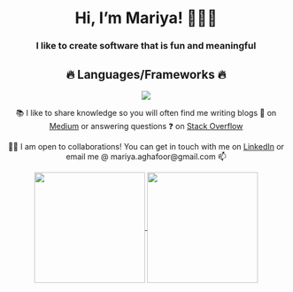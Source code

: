 <h1 align= "center">Hi, I’m Mariya! 👩🏻‍💻</h1>
<h3 align= "center">I like to create software  that is fun and meaningful</h3>

<h2 align= "center">🔥 Languages/Frameworks 🔥</h2> 
 <p align="center">
  <a href="https://skillicons.dev">
    <img src="https://skillicons.dev/icons?i=html,css,js,react,next,python,java,spring,nest,mysql&theme=dark" />
  </a>
</p>

<p align= "center"><span> 📚 I like to share knowledge so you will often find me writing blogs 📰 on </span><span><a href="https://medium.com/@mariya.aghafoor">Medium</a></span><span> or answering questions ❓ on </span><span><a href="https://stackoverflow.com/users/23063247/mariya">Stack Overflow</a></span></p>


<p align= "center"><span align= "center">🤝🏽 I am open to collaborations! You can get in touch with me on </span><span><a href="https://www.linkedin.com/in/mariya-abdul-ghafoor/">LinkedIn</a></span><span> or email me @ mariya.aghafoor@gmail.com  📫 </span></p>

<p align= "center">
<a href="https://github.com/anuraghazra/github-readme-stats">
  <img height=200 align="center" src="https://github-readme-stats.vercel.app/api?username=Mariya-ghafoor&rank_icon=github&show_icons=true&theme=cobalt&show=reviews,prs_merged_percentage&hide=stars,contribs,issues" />
</a>
<a href="https://github.com/anuraghazra/convoychat">
  <img height=200 align="center" src="https://github-readme-stats.vercel.app/api/top-langs?username=Mariya-ghafoor&layout=compact&langs_count=8&card_width=320&theme=cobalt" />
</a></p>
